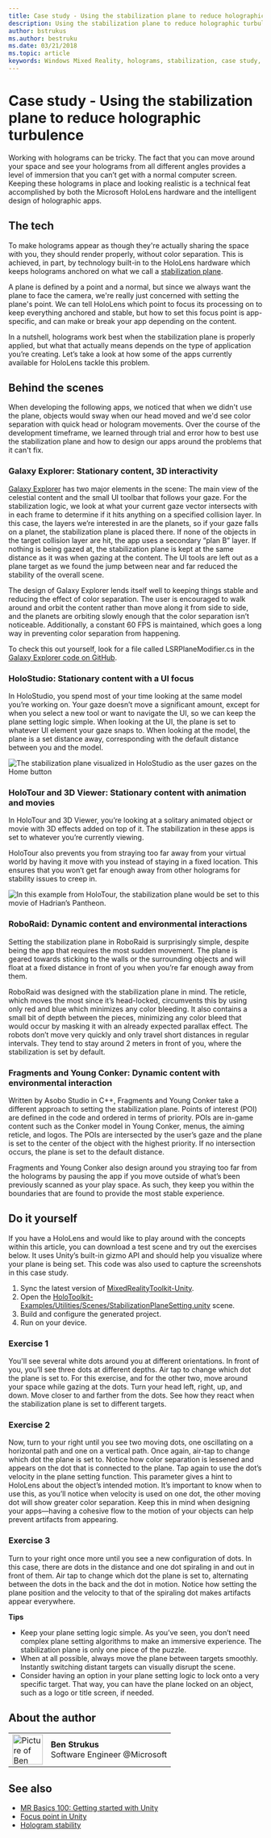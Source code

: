 ```yaml
---
title: Case study - Using the stabilization plane to reduce holographic turbulence
description: Using the stabilization plane to reduce holographic turbulence
author: bstrukus
ms.author: bestruku
ms.date: 03/21/2018
ms.topic: article
keywords: Windows Mixed Reality, holograms, stabilization, case study, mixed reality headset, windows mixed reality headset, virtual reality headset
---
```



# Case study - Using the stabilization plane to reduce holographic turbulence

Working with holograms can be tricky. The fact that you can move around your space and see your holograms from all different angles provides a level of immersion that you can’t get with a normal computer screen. Keeping these holograms in place and looking realistic is a technical feat accomplished by both the Microsoft HoloLens hardware and the intelligent design of holographic apps.

## The tech

To make holograms appear as though they're actually sharing the space with you, they should render properly, without color separation. This is achieved, in part, by technology built-in to the HoloLens hardware which keeps holograms anchored on what we call a [stabilization plane](hologram-stability.md#reprojection).

A plane is defined by a point and a normal, but since we always want the plane to face the camera, we're really just concerned with setting the plane's point. We can tell HoloLens which point to focus its processing on to keep everything anchored and stable, but how to set this focus point is app-specific, and can make or break your app depending on the content.

In a nutshell, holograms work best when the stabilization plane is properly applied, but what that actually means depends on the type of application you’re creating. Let’s take a look at how some of the apps currently available for HoloLens tackle this problem.

## Behind the scenes

When developing the following apps, we noticed that when we didn't use the plane, objects would sway when our head moved and we'd see color separation with quick head or hologram movements. Over the course of the development timeframe, we learned through trial and error how to best use the stabilization plane and how to design our apps around the problems that it can't fix.

### Galaxy Explorer: Stationary content, 3D interactivity

[Galaxy Explorer](../unity/galaxy-explorer.md) has two major elements in the scene: The main view of the celestial content and the small UI toolbar that follows your gaze. For the stabilization logic, we look at what your current gaze vector intersects with in each frame to determine if it hits anything on a specified collision layer. In this case, the layers we’re interested in are the planets, so if your gaze falls on a planet, the stabilization plane is placed there. If none of the objects in the target collision layer are hit, the app uses a secondary “plan B” layer. If nothing is being gazed at, the stabilization plane is kept at the same distance as it was when gazing at the content. The UI tools are left out as a plane target as we found the jump between near and far reduced the stability of the overall scene.

The design of Galaxy Explorer lends itself well to keeping things stable and reducing the effect of color separation. The user is encouraged to walk around and orbit the content rather than move along it from side to side, and the planets are orbiting slowly enough that the color separation isn’t noticeable. Additionally, a constant 60 FPS is maintained, which goes a long way in preventing color separation from happening.

To check this out yourself, look for a file called LSRPlaneModifier.cs in the [Galaxy Explorer code on GitHub](https://github.com/Microsoft/GalaxyExplorer/tree/master/Assets/Scripts/Utilities).

### HoloStudio: Stationary content with a UI focus

In HoloStudio, you spend most of your time looking at the same model you’re working on. Your gaze doesn’t move a significant amount, except for when you select a new tool or want to navigate the UI, so we can keep the plane setting logic simple. When looking at the UI, the plane is set to whatever UI element your gaze snaps to. When looking at the model, the plane is a set distance away, corresponding with the default distance between you and the model.

![The stabilization plane visualized in HoloStudio as the user gazes on the Home button](images/holostudio-stabilization-plane-500px.png)

### HoloTour and 3D Viewer: Stationary content with animation and movies

In HoloTour and 3D Viewer, you’re looking at a solitary animated object or movie with 3D effects added on top of it. The stabilization in these apps is set to whatever you’re currently viewing.

HoloTour also prevents you from straying too far away from your virtual world by having it move with you instead of staying in a fixed location. This ensures that you won’t get far enough away from other holograms for stability issues to creep in.

![In this example from HoloTour, the stabilization plane would be set to this movie of Hadrian’s Pantheon.](images/holotour-stabilization-plane-500px.jpg)

### RoboRaid: Dynamic content and environmental interactions

Setting the stabilization plane in RoboRaid is surprisingly simple, despite being the app that requires the most sudden movement. The plane is geared towards sticking to the walls or the surrounding objects and will float at a fixed distance in front of you when you’re far enough away from them.

RoboRaid was designed with the stabilization plane in mind. The reticle, which moves the most since it’s head-locked, circumvents this by using only red and blue which minimizes any color bleeding. It also contains a small bit of depth between the pieces, minimizing any color bleed that would occur by masking it with an already expected parallax effect. The robots don’t move very quickly and only travel short distances in regular intervals. They tend to stay around 2 meters in front of you, where the stabilization is set by default.

### Fragments and Young Conker: Dynamic content with environmental interaction

Written by Asobo Studio in C++, Fragments and Young Conker take a different approach to setting the stabilization plane. Points of interest (POI) are defined in the code and ordered in terms of priority. POIs are in-game content such as the Conker model in Young Conker, menus, the aiming reticle, and logos. The POIs are intersected by the user’s gaze and the plane is set to the center of the object with the highest priority. If no intersection occurs, the plane is set to the default distance.

Fragments and Young Conker also design around you straying too far from the holograms by pausing the app if you move outside of what’s been previously scanned as your play space. As such, they keep you within the boundaries that are found to provide the most stable experience.

## Do it yourself

If you have a HoloLens and would like to play around with the concepts within this article, you can download a test scene and try out the exercises below. It uses Unity’s built-in gizmo API and should help you visualize where your plane is being set. This code was also used to capture the screenshots in this case study.
1. Sync the latest version of [MixedRealityToolkit-Unity](https://github.com/Microsoft/MixedRealityToolkit-Unity).
2. Open the [HoloToolkit-Examples/Utilities/Scenes/StabilizationPlaneSetting.unity](https://github.com/Microsoft/MixedRealityToolkit-Unity/blob/htk_release/Assets/HoloToolkit-Examples/Utilities/Scenes/StabilizationPlaneSetting.unity) scene.
3. Build and configure the generated project.
4. Run on your device.

### Exercise 1

You'll see several white dots around you at different orientations. In front of you, you’ll see three dots at different depths. Air tap to change which dot the plane is set to. For this exercise, and for the other two, move around your space while gazing at the dots. Turn your head left, right, up, and down. Move closer to and farther from the dots. See how they react when the stabilization plane is set to different targets.

### Exercise 2

Now, turn to your right until you see two moving dots, one oscillating on a horizontal path and one on a vertical path. Once again, air-tap to change which dot the plane is set to. Notice how color separation is lessened and appears on the dot that is connected to the plane. Tap again to use the dot’s velocity in the plane setting function. This parameter gives a hint to HoloLens about the object’s intended motion. It’s important to know when to use this, as you’ll notice when velocity is used on one dot, the other moving dot will show greater color separation. Keep this in mind when designing your apps—having a cohesive flow to the motion of your objects can help prevent artifacts from appearing.

### Exercise 3

Turn to your right once more until you see a new configuration of dots. In this case, there are dots in the distance and one dot spiraling in and out in front of them. Air tap to change which dot the plane is set to, alternating between the dots in the back and the dot in motion. Notice how setting the plane position and the velocity to that of the spiraling dot makes artifacts appear everywhere.

**Tips**
* Keep your plane setting logic simple. As you’ve seen, you don’t need complex plane setting algorithms to make an immersive experience. The stabilization plane is only one piece of the puzzle.
* When at all possible, always move the plane between targets smoothly. Instantly switching distant targets can visually disrupt the scene.
* Consider having an option in your plane setting logic to lock onto a very specific target. That way, you can have the plane locked on an object, such as a logo or title screen, if needed.

## About the author

<table style="border-collapse:collapse">
<tr>
<td style="border-style: none" width="60px"><img alt="Picture of Ben Strukus" width="60" height="60" src="images/genericusertile.jpg"></td>
<td style="border-style: none"><b>Ben Strukus</b><br>Software Engineer @Microsoft</td>
</tr>
</table>

## See also
* [MR Basics 100: Getting started with Unity](../unity/tutorials/holograms-100.md)
* [Focus point in Unity](../unity/focus-point-in-unity.md)
* [Hologram stability](hologram-stability.md)
